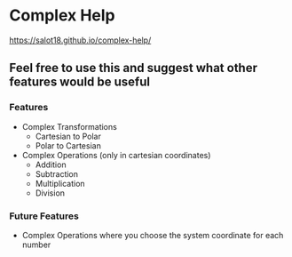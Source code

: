 # Complex Help
https://salot18.github.io/complex-help/

**Feel free to use this and suggest what other features would be useful**
---
### Features ###
- Complex Transformations
    - Cartesian to Polar
    - Polar to Cartesian
- Complex Operations (only in cartesian coordinates)
    - Addition
    - Subtraction
    - Multiplication
    - Division

### Future Features ###
- Complex Operations where you choose the system coordinate for each number
